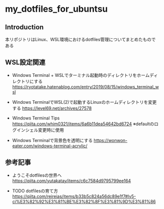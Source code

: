 # my_dotfiles_for_ubuntsu

## Introduction

本リポジトリはLinux、WSL環境におけるdotfiles管理についてまとめたものである

## WSL設定関連

- Windows Terminal + WSLでターミナル起動時のディレクトリをホームディレクトリにする
https://ryotatake.hatenablog.com/entry/2019/08/15/windows_terminal_wsl

- Windows TerminalでWSL(2)で起動するLinuxのホームディレクトリを変更する
https://level69.net/archives/27578

- Windows Terminal Tips
https://qiita.com/whim0321/items/6a6b11dea54642bd6724
※defaultのログインシェル変更時に使用

- Windows Terminalで背景色を透明にする
https://wonwon-eater.com/windows-terminal-acrylic/

## 参考記事

- ようこそdotfilesの世界へ
https://qiita.com/yutakatay/items/c6c7584d9795799ee164

- TODO dotfilesの育て方
https://qiita.com/reireias/items/b33b5c824a56dc89e1f7#lv5-ci%E3%82%92%E3%81%BE%E3%82%8F%E3%81%9D%E3%81%86